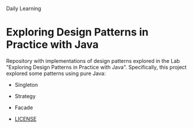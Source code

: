 Daily Learning

# Exploring Design Patterns in Practice with Java

Repository with implementations of design patterns explored in the Lab "Exploring Design Patterns in Practice with Java". Specifically, this project explored some patterns using pure Java:
- Singleton
- Strategy
- Facade

- [LICENSE](./LICENSE) 
